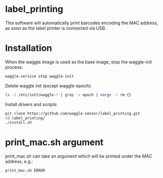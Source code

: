 # label_printing

This software will automatically print barcodes encoding the MAC address, as soon as the label printer is connected via USB.


# Installation

When the waggle image is used as the base image, stop the waggle-init process:

```bash
waggle-service stop waggle-init
```

Delete waggle init (except waggle-epoch):
```bash
ls -1 /etc/init/waggle-* | grep -v epoch | xargs -i rm {}
```

Install drivers and scripts:

```bash
git clone https://github.com/waggle-sensor/label_printing.git
cd label_printing/
./install.sh
```

# print_mac.sh argument
print_mac.sh can take an argument which will be printed under the MAC address, e.g.:

```bash
print_mac.sh ERROR
```


